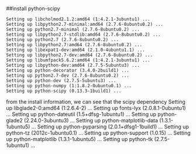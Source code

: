 ##install python-scipy

    Setting up libcholmod2.1.2:amd64 (1:4.2.1-3ubuntu1) ...
    Setting up libpython2.7-minimal:amd64 (2.7.6-8ubuntu0.2) ...
    Setting up python2.7-minimal (2.7.6-8ubuntu0.2) ...
    Setting up libpython2.7-stdlib:amd64 (2.7.6-8ubuntu0.2) ...
    Setting up python2.7 (2.7.6-8ubuntu0.2) ...
    Setting up libpython2.7:amd64 (2.7.6-8ubuntu0.2) ...
    Setting up libexpat1-dev:amd64 (2.1.0-4ubuntu1.1) ...
    Setting up libpython2.7-dev:amd64 (2.7.6-8ubuntu0.2) ...
    Setting up libumfpack5.6.2:amd64 (1:4.2.1-3ubuntu1) ...
    Setting up libpython-dev:amd64 (2.7.5-5ubuntu3) ...
    Setting up python-decorator (3.4.0-2build1) ...
    Setting up python2.7-dev (2.7.6-8ubuntu0.2) ...
    Setting up python-dev (2.7.5-5ubuntu3) ...
    Setting up python-numpy (1:1.8.2-0ubuntu0.1) ...
    Setting up python-scipy (0.13.3-1build1) ...
 from the install information, we can see that the scipy dependency
    Setting up libglade2-0:amd64 (1:2.6.4-2) ...
    Setting up fonts-lyx (2.0.8.1-0ubuntu1) ...
    Setting up python-dateutil (1.5+dfsg-1ubuntu1) ...
    Setting up python-glade2 (2.24.0-3ubuntu3) ...
    Setting up python-matplotlib-data (1.3.1-1ubuntu5) ...
    Setting up python-pyparsing (2.0.1+dfsg1-1build1) ...
    Setting up python-tz (2012c-1ubuntu0.1) ...
    Setting up python-support (1.0.15) ...
    Setting up python-matplotlib (1.3.1-1ubuntu5) ...
    Setting up python-tk (2.7.5-1ubuntu1) ...
 